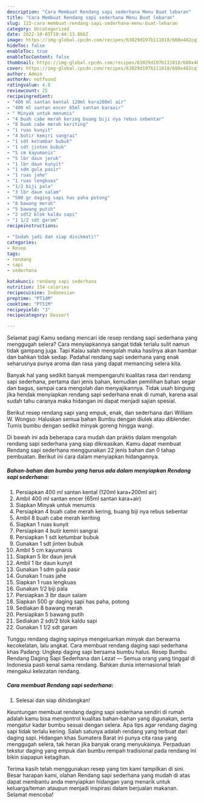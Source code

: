 ```yaml
---
description: "Cara Membuat Rendang sapi sederhana Menu Buat lebaran"
title: "Cara Membuat Rendang sapi sederhana Menu Buat lebaran"
slug: 122-cara-membuat-rendang-sapi-sederhana-menu-buat-lebaran
category: Uncategorized
date: 2022-10-05T10:44:13.866Z
image: https://img-global.cpcdn.com/recipes/63029d197b111818/680x482cq70/rendang-sapi-sederhana-foto-resep-utama.jpg
hideToc: false
enableToc: true
enableTocContent: false
thumbnail: https://img-global.cpcdn.com/recipes/63029d197b111818/680x482cq70/rendang-sapi-sederhana-foto-resep-utama.jpg
cover: https://img-global.cpcdn.com/recipes/63029d197b111818/680x482cq70/rendang-sapi-sederhana-foto-resep-utama.jpg
author: Admin
authorAv: notfound
ratingvalue: 4.8
reviewcount: 25
recipeingredient:
- "400 ml santan kental 120ml kara200ml air"
- "400 ml santan encer 65ml santan karaair"
- " Minyak untuk menumis"
- "4 buah cabe merah kering buang biji nya rebus sebentar"
- "8 buah cabe merah keriting"
- "1 ruas kunyit"
- "4 butir kemiri sangrai"
- "1 sdt ketumbar bubuk"
- "1 sdt jinten bubuk"
- "5 cm kayumanis"
- "5 lbr daun jeruk"
- "1 lbr daun kunyit"
- "1 sdm gula pasir"
- "1 ruas jahe"
- "1 ruas lengkuas"
- "1/2 biji pala"
- "3 lbr daun salam"
- "500 gr daging sapi has paha potong"
- "8 bawang merah"
- "5 bawang putih"
- "2 sdt2 blok kaldu sapi"
- "1 1/2 sdt garam"
recipeinstructions:

- "Sudah jadi dan siap dinikmati!"
categories:
- Resep
tags:
- rendang
- sapi
- sederhana

katakunci: rendang sapi sederhana 
nutrition: 154 calories
recipecuisine: Indonesian
preptime: "PT14M"
cooktime: "PT51M"
recipeyield: "3"
recipecategory: Dessert

---
```



Selamat pagi Kamu sedang mencari ide resep rendang sapi sederhana yang menggugah selera? Cara menyiapkannya sangat tidak terlalu sulit namun tidak gampang juga. Tapi Kalau salah mengolah maka hasilnya akan hambar dan bahkan tidak sedap. Padahal rendang sapi sederhana yang enak seharusnya punya aroma dan rasa yang dapat memancing selera kita.


Banyak hal yang sedikit banyak mempengaruhi kualitas rasa dari rendang sapi sederhana, pertama dari jenis bahan, kemudian pemilihan bahan segar dan bagus, sampai cara mengolah dan menyajikannya. Tidak usah bingung jika hendak menyiapkan rendang sapi sederhana enak di rumah, karena asal sudah tahu caranya maka hidangan ini dapat menjadi sajian spesial.

Berikut resep rendang sapi yang empuk, enak, dan sederhana dari William W. Wongso: Haluskan semua bahan Bumbu dengan diulek atau diblender. Tumis bumbu dengan sedikit minyak goreng hingga wangi.


Di bawah ini ada beberapa cara mudah dan praktis dalam mengolah rendang sapi sederhana yang siap dikreasikan. Kamu dapat membuat Rendang sapi sederhana menggunakan 22 jenis bahan dan 0 tahap pembuatan. Berikut ini cara dalam menyiapkan hidangannya.

<!--inarticleads1-->

##### Bahan-bahan dan bumbu yang harus ada dalam menyiapkan Rendang sapi sederhana:

1. Persiapkan 400 ml santan kental (120ml kara+200ml air)
1. Ambil 400 ml santan encer (65ml santan kara+air)
1. Siapkan  Minyak untuk menumis
1. Persiapkan 4 buah cabe merah kering, buang biji nya rebus sebentar
1. Ambil 8 buah cabe merah keriting
1. Siapkan 1 ruas kunyit
1. Persiapkan 4 butir kemiri sangrai
1. Persiapkan 1 sdt ketumbar bubuk
1. Gunakan 1 sdt jinten bubuk
1. Ambil 5 cm kayumanis
1. Siapkan 5 lbr daun jeruk
1. Ambil 1 lbr daun kunyit
1. Gunakan 1 sdm gula pasir
1. Gunakan 1 ruas jahe
1. Siapkan 1 ruas lengkuas
1. Gunakan 1/2 biji pala
1. Persiapkan 3 lbr daun salam
1. Siapkan 500 gr daging sapi has paha, potong
1. Sediakan 8 bawang merah
1. Persiapkan 5 bawang putih
1. Sediakan 2 sdt/2 blok kaldu sapi
1. Gunakan 1 1/2 sdt garam


Tunggu rendang daging sapinya mengeluarkan minyak dan berwarna kecokelatan, lalu angkat. Cara membuat rendang daging sapi sederhana khas Padang: Ungkep daging sapi bersama bumbu halus. Resep Bumbu Rendang Daging Sapi Sederhana dan Lezat — Semua orang yang tinggal di Indonesia pasti kenal sama rendang. Bahkan dunia internasional telah mengakui kelezatan rendang. 

<!--inarticleads2-->

##### Cara membuat Rendang sapi sederhana:


1. Selesai dan siap dihidangkan!

Keuntungan membuat rendang daging sapi sederhana sendiri di rumah adalah kamu bisa mengontrol kualitas bahan-bahan yang digunakan, serta mengatur kadar bumbu sesuai dengan selera. Apa tips agar rendang daging sapi tidak terlalu kering. Salah satunya adalah rendang yang terbuat dari daging sapi. Hidangan khas Sumatera Barat ini punya cita rasa yang menggugah selera, tak heran jika banyak orang menyukainya. Perpaduan tekstur daging yang empuk dan bumbu rempah tradisional pada rendang ini bikin siapapun ketagihan. 

Terima kasih telah menggunakan resep yang tim kami tampilkan di sini. Besar harapan kami, olahan Rendang sapi sederhana yang mudah di atas dapat membantu anda menyiapkan hidangan yang menarik untuk keluarga/teman ataupun menjadi inspirasi dalam berjualan makanan. Selamat mencoba!
